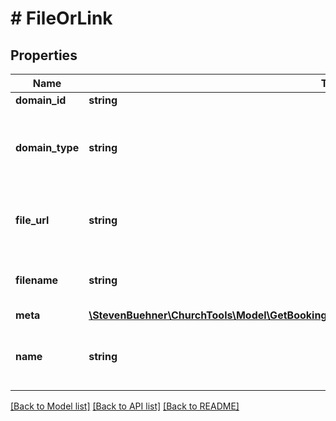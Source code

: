 # # FileOrLink

## Properties

Name | Type | Description | Notes
------------ | ------------- | ------------- | -------------
**domain_id** | **string** |  | [optional]
**domain_type** | **string** | ChurchTools Domain Type. Where does this file belong to? | [optional]
**file_url** | **string** | Link to external website or link to file in ChurchTools | [optional]
**filename** | **string** | Filename of uploaded file or name of the link | [optional]
**meta** | [**\StevenBuehner\ChurchTools\Model\GetBookings200ResponseDataInnerBaseAdditionalsInnerMeta**](GetBookings200ResponseDataInnerBaseAdditionalsInnerMeta.md) |  | [optional]
**name** | **string** | Name of that file, when it&#39;s been uploaded | [optional]

[[Back to Model list]](../../README.md#models) [[Back to API list]](../../README.md#endpoints) [[Back to README]](../../README.md)
